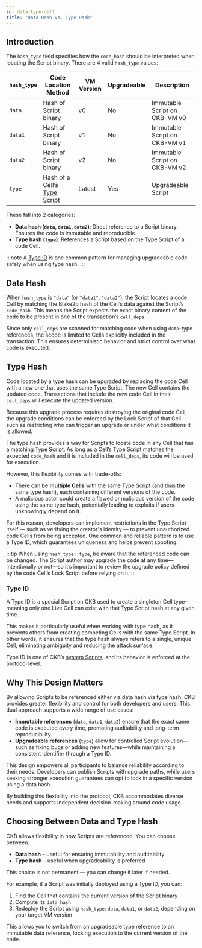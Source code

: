 ```yaml
---
id: data-type-diff
title: "Data Hash vs. Type Hash"
---
```


## Introduction

The `hash_type` field specifies how the `code_hash` should be interpreted when locating the Script binary. There are 4 valid `hash_type` values:

| `hash_type` | Code Location Method                                               | VM Version | Upgradeable | Description                   |
| ----------- | ------------------------------------------------------------------ | ---------- | ----------- | ----------------------------- |
| `data`      | Hash of Script binary                                              | v0         | No          | Immutable Script on CKB-VM v0 |
| `data1`     | Hash of Script binary                                              | v1         | No          | Immutable Script on CKB-VM v1 |
| `data2`     | Hash of Script binary                                              | v2         | No          | Immutable Script on CKB-VM v2 |
| `type`      | Hash of a Cell’s [Type Script](/docs/tech-explanation/type-script) | Latest     | Yes         | Upgradeable Script            |

These fall into 2 categories:

- **Data hash (`data`, `data1`, `data2`)**: Direct reference to a Script binary. Ensures the code is immutable and reproducible.
- **Type hash (`type`)**: References a Script based on the Type Script of a code Cell.

:::note
A [Type ID](#type-id) is one common pattern for managing upgradeable code safely when using type hash.
:::

## Data Hash

When `hash_type` is `"data"` (or `"data1"`, `"data2"`), the Script locates a code Cell by matching the Blake2b hash of the Cell’s data against the Script’s `code_hash`. This means the Script expects the exact binary content of the code to be present in one of the transaction’s `cell_deps`.

Since only `cell_deps` are scanned for matching code when using `data`-type references, the scope is limited to Cells explicitly included in the transaction. This ensures deterministic behavior and strict control over what code is executed.

## Type Hash

Code located by a type hash can be upgraded by replacing the code Cell with a new one that uses the same Type Script. The new Cell contains the updated code. Transactions that include the new code Cell in their `cell_deps` will execute the updated version.

Because this upgrade process requires destroying the original code Cell, the upgrade conditions can be enforced by the Lock Script of that Cell — such as restricting who can trigger an upgrade or under what conditions it is allowed.

The type hash provides a way for Scripts to locate code in any Cell that has a matching Type Script. As long as a Cell’s Type Script matches the expected `code_hash` and it is included in the `cell_deps`, its code will be used for execution.

However, this flexibility comes with trade-offs:

- There can be **multiple Cells** with the same Type Script (and thus the same type hash), each containing different versions of the code.
- A malicious actor could create a flawed or malicious version of the code using the same type hash, potentially leading to exploits if users unknowingly depend on it.

For this reason, developers can implement restrictions in the Type Script itself — such as verifying the creator's identity — to prevent unauthorized code Cells from being accepted. One common and reliable pattern is to use a Type ID, which guarantees uniqueness and helps prevent spoofing.

:::tip
When using `hash_type: type`, be aware that the referenced code can be changed. The Script author may upgrade the code at any time—intentionally or not—so it’s important to review the upgrade policy defined by the code Cell’s Lock Script before relying on it.
:::

### Type ID

A Type ID is a special Script on CKB used to create a singleton Cell type–meaning only one Live Cell can exist with that Type Script hash at any given time.

This makes it particularly useful when working with type hash, as it prevents others from creating competing Cells with the same Type Script. In other words, it ensures that the type hash always refers to a single, unique Cell, eliminating ambiguity and reducing the attack surface.

Type ID is one of CKB’s [system Scripts](https://github.com/nervosnetwork/rfcs/blob/master/rfcs/0024-ckb-genesis-script-list/0024-ckb-genesis-script-list.md#type-id), and its behavior is enforced at the protocol level.

## Why This Design Matters

By allowing Scripts to be referenced either via data hash via type hash, CKB provides greater flexibility and control for both developers and users. This dual approach supports a wide range of use cases:

- **Immutable references** (`data`, `data1`, `data2`) ensure that the exact same code is executed every time, promoting auditability and long-term reproducibility.
- **Upgradeable references** (`type`) allow for controlled Script evolution—such as fixing bugs or adding new features—while maintaining a consistent identifier through a Type ID.

This design empowers all participants to balance reliability according to their needs. Developers can publish Scripts with upgrade paths, while users seeking stronger execution guarantees can opt to lock in a specific version using a data hash.

By building this flexibility into the protocol, CKB accommodates diverse needs and supports independent decision-making around code usage.

## Choosing Between Data and Type Hash

CKB allows flexibility in how Scripts are referenced. You can choose between:

- **Data hash** – useful for ensuring immutability and auditability
- **Type hash** – useful when upgradeability is preferred

This choice is not permanent — you can change it later if needed.

For example, if a Script was initially deployed using a Type ID, you can:

1. Find the Cell that contains the current version of the Script binary
2. Compute its `data_hash`
3. Redeploy the Script using `hash_type`: `data`, `data1`, or `data2`, depending on your target VM version

This allows you to switch from an upgradeable type reference to an immutable data reference, locking execution to the current version of the code.
